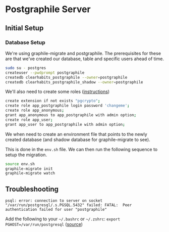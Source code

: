 # Postgraphile Server

## Initial Setup

### Database Setup

We're using graphile-migrate and postgraphile. The prerequisites for these are that we've created our database, table and specific users ahead of time.

``` bash
sudo su - postgres
createuser --pwdprompt postgraphile
createdb clearhabits_postgraphile --owner=postgraphile
createdb clearhabits_postgraphile_shadow --owner=postgraphile
```

We'll also need to create some roles ([instructions](https://www.danlynch.io/graphql-backend/))

``` bash
create extension if not exists "pgcrypto";
create role app_postgraphile login password 'changeme';
create role app_anonymous;
grant app_anonymous to app_postgraphile with admin option;
create role app_user;
grant app_user to app_postgraphile with admin option;
```

We when need to create an environment file that points to the newly created database (and shadow database for graphile-migrate to see).

This is done in the `env.sh` file. We can then run the following sequence to setup the migration.

``` bash
source env.sh
graphile-migrate init
graphile-migrate watch
```

## Troubleshooting

`psql: error: connection to server on socket "/var/run/postgresql/.s.PGSQL.5432" failed: FATAL:  Peer authentication failed for user "postgraphile"`

Add the following to your `~/.bashrc` or `~/.zshrc`: `export PGHOST=/var/run/postgresql` ([source](https://github.com/graphile/postgraphile/issues/1197))
